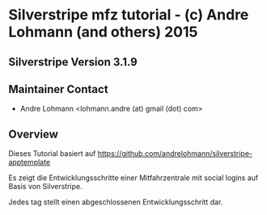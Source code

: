 # Silverstripe mfz tutorial - (c) Andre Lohmann (and others) 2015

## Silverstripe Version 3.1.9

## Maintainer Contact 
 * Andre Lohmann
   <lohmann.andre (at) gmail (dot) com>
 

## Overview
Dieses Tutorial basiert auf https://github.com/andrelohmann/silverstripe-apptemplate

Es zeigt die Entwicklungsschritte einer Mitfahrzentrale mit social logins auf Basis von Silverstripe.

Jedes tag stellt einen abgeschlossenen Entwicklungsschritt dar.